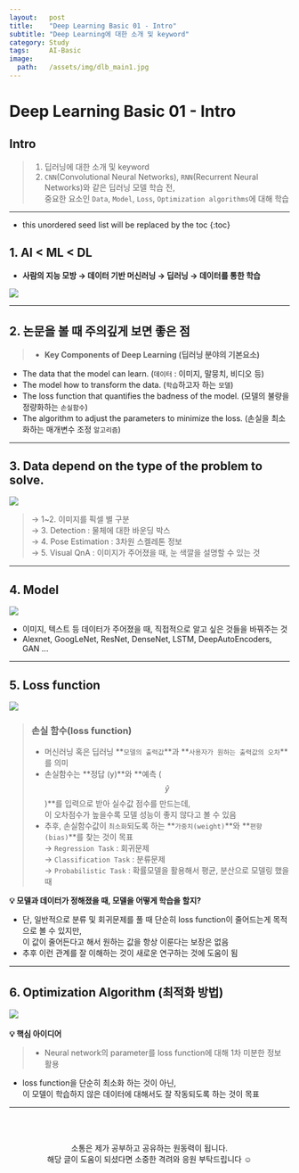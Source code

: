 ```yaml
---
layout:   post
title:    "Deep Learning Basic 01 - Intro"
subtitle: "Deep Learning에 대한 소개 및 keyword"
category: Study
tags:     AI-Basic
image:
  path:   /assets/img/dlb_main1.jpg
---
```

# Deep Learning Basic 01 - Intro

## Intro
>1. 딥러닝에 대한 소개 및 keyword
>2. `CNN`(Convolutional Neural Networks), `RNN`(Recurrent Neural Networks)와 같은 딥러닝 모델 학습 전, <br>
     중요한 요소인 `Data`, `Model`, `Loss`, `Optimization algorithms`에 대해 학습

---

<!--more-->

* this unordered seed list will be replaced by the toc
{:toc}

## 1. AI < ML < DL
- **사람의 지능 모방 → 데이터 기반 머신러닝 → 딥러닝 → 데이터를 통한 학습**

![](https://velog.velcdn.com/images/leejy1373/post/fef480db-7b1e-4899-a62b-4e2d88b3d125/image.png)

---

## 2. 논문을 볼 때 주의깊게 보면 좋은 점

>- **Key Components of Deep Learning (딥러닝 분야의 기본요소)**
- The data that the model can learn. (`데이터` : 이미지, 말뭉치, 비디오 등)
- The model how to transform the data. (`학습`하고자 하는 `모델`)
- The loss function that quantifies the badness of the model. (모델의 불량을 정량화하는 `손실함수`)
- The algorithm to adjust the parameters to minimize the loss. (손실을 최소화하는 매개변수 조정 `알고리즘`)

---

## 3. **Data depend on the type of the problem to solve.**

![](https://velog.velcdn.com/images/leejy1373/post/2ffd9ee4-95a6-48ac-b6e3-a3cac8581967/image.png)

>→ 1~2. 이미지를 픽셀 별 구분 <br>
→ 3. Detection : 물체에 대한 바운딩 박스 <br>
→ 4. Pose Estimation : 3차원 스켈레톤 정보 <br>
→ 5. Visual QnA : 이미지가 주어졌을 때, 눈 색깔을 설명할 수 있는 것

---

## 4. Model

![](https://velog.velcdn.com/images/leejy1373/post/116f91f7-768e-418e-9433-3b0e5d37fdce/image.png)
- 이미지, 텍스트 등 데이터가 주어졌을 때, 직접적으로 알고 싶은 것들을 바꿔주는 것
- Alexnet, GoogLeNet, ResNet, DenseNet, LSTM, DeepAutoEncoders, GAN ...

---

## 5. Loss function

![](https://velog.velcdn.com/images/leejy1373/post/0ec5bec5-983a-44b6-80b4-17bff25197e0/image.png)

>### 손실 함수(loss function)
> - 머신러닝 혹은 딥러닝 **`모델의 출력값`**과 **`사용자가 원하는 출력값의 오차`**를 의미
>- 손실함수는 **정답 (y)**와 **예측 ($$\hat y$$)**를 입력으로 받아 실수값 점수를 만드는데,<br>
    이 오차점수가 높을수록 모델 성능이 좋지 않다고 볼 수 있음
>- 추후, 손실함수값이 `최소화`되도록 하는 **`가중치(weight)`**와 **`편향(bias)`**를 찾는 것이 목표<br>
>→ `Regression Task` : 회귀문제<br>
>→ `Classification Task` : 분류문제<br>
>→ `Probabilistic Task` : 확률모델을 활용해서 평균, 분산으로 모델링 했을 때<br>

**💡 모델과 데이터가 정해졌을 때, 모델을 어떻게 학습을 할지?**
- 단, 일반적으로 분류 및 회귀문제를 풀 때 단순히 loss function이 줄어드는게 목적으로 볼 수 있지만, <br>
    이 값이 줄어든다고 해서 원하는 값을 항상 이룬다는 보장은 없음
- 추후 이런 관계를 잘 이해하는 것이 새로운 연구하는 것에 도움이 됨

---

## 6. Optimization Algorithm (최적화 방법)

![](https://velog.velcdn.com/images/leejy1373/post/0c8ef765-437c-48bd-9202-9f6c0fbee811/image.png)
<br><br>
**💡 핵심 아이디어**
>- Neural network의 parameter를 loss function에 대해 1차 미분한 정보 활용
- loss function을 단순히 최소화 하는 것이 아닌,<br>
    이 모델이 학습하지 않은 데이터에 대해서도 잘 작동되도록 하는 것이 목표

---

<!--more-->

<br><br>

<div align="center">
소통은 제가 공부하고 공유하는 원동력이 됩니다.<br>
해당 글이 도움이 되셨다면 소중한 격려와 응원 부탁드립니다 ☺️
</div>  